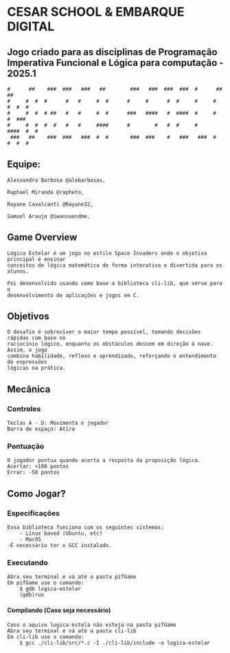 # CESAR SCHOOL & EMBARQUE DIGITAL


## Jogo criado para as disciplinas de Programação Imperativa Funcional e Lógica para computação - 2025.1


    #      ##    ###  ###   ###   ##        ###   ###  ###  ###  #      ##    ##
    #     #  #  #      #   #     #  #      #     #      #  #     #     #  #  #  #
    #     #  #  # ##   #   #     #  #      ###   ####   #  ####  #     #  #  ### 
    #     #  #  #  #   #   #     ####      #        #   #  #     #     ####  #  #
     ###   ##    ###  ###   ###  #  #       ###  ###    #   ###   ###  #  #  #  #


## Equipe:

    Alessandra Barbosa @alebarbosas,

    Raphael Miranda @rapheto,

    Rayane Cavalcanti @Rayane32,
    
    Samuel Araujo @iwannaendme.


## Game Overview
    Lógica Estelar é um jogo no estilo Space Invaders onde o objetivo principal é ensinar 
    conceitos de lógica matemática de forma interativa e divertida para os alunos.

    Foi desenvolvido usando como base a biblioteca cli-lib, que serve para o
    desenvolvimento de aplicações e jogos em C.




## Objetivos
    O desafio é sobreviver o maior tempo possível, tomando decisões rápidas com base no
    raciocínio lógico, enquanto os obstáculos descem em direção à nave. Assim, o jogo
    combina habilidade, reflexo e aprendizado, reforçando o entendimento de expressões
    lógicas na prática.

## Mecânica


### Controles
    Teclas A - D: Movimenta o jogador
    Barra de espaço: Atira


### Pontuação
    O jogador pontua quando acerta a resposta da proposição lógica.
    Acertar: +100 pontos
    Errar: -50 pontos


## Como Jogar?


### Especificações
    Essa biblioteca funciona com os seguintes sistemas:
        - Linux based (Ubuntu, etc)
        - MacOS
    -É necessário ter o GCC instalado.


### Executando
    Abra seu terminal e vá até a pasta pifGame
    Em pifGame use o comando:
        $ gdb logica-estelar
        (gdb)run


#### Compilando (Caso seja necessário)
    Caso o aquivo logica-estela não esteja na pasta pifGame
    Abra seu terminal e vá até a pasta cli-lib
    Em cli-lib use o comando:
        $ gcc ./cli-lib/src/*.c -I ./cli-lib/include -o logica-estelar


